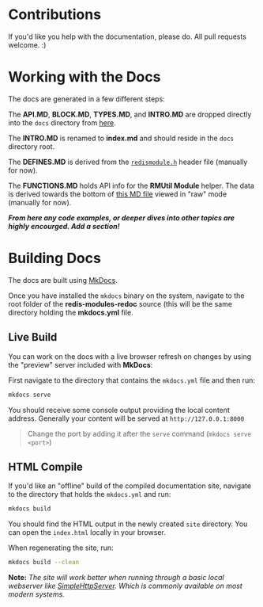# Contributions

If you'd like you help with the documentation, please do. All pull requests welcome. :)

# Working with the Docs

The docs are generated in a few different steps:

The __API.MD__, __BLOCK.MD__, __TYPES.MD__, and __INTRO.MD__ are dropped directly into the `docs` directory from [here](https://github.com/antirez/redis/tree/unstable/src/modules).

The __INTRO.MD__ is renamed to __index.md__ and should reside in the `docs` directory root.

The __DEFINES.MD__ is derived from the [`redismodule.h`](https://github.com/antirez/redis/blob/unstable/src/redismodule.h) header file (manually for now).

The __FUNCTIONS.MD__ holds API info for the __RMUtil Module__ helper. The data is derived towards the bottom of [this MD file](https://github.com/RedisLabs/RedisModulesSDK/blob/master/FUNCTIONS.md) viewed in "raw" mode (manually for now).

___From here any code examples, or deeper dives into other topics are highly encourged. Add a section!___

# Building Docs

The docs are built using [MkDocs](http://www.mkdocs.org).

Once you have installed the `mkdocs` binary on the system, navigate to the root folder of the __redis-modules-redoc__ source (this will be the same directory holding the __mkdocs.yml__ file.

## Live Build

You can work on the docs with a live browser refresh on changes by using the "preview" server included with __MkDocs__:

First navigate to the directory that contains the `mkdocs.yml` file and then run:

```bash
mkdocs serve
```

You should receive some console output providing the local content address. Generally your content will be served at `http://127.0.0.1:8000`

> Change the port by adding it after the `serve` command (`mkdocs serve <port>`)

## HTML Compile

If you'd like an "offline" build of the compiled documentation site, navigate to the directory that holds the `mkdocs.yml` and run:

```bash
mkdocs build
```

You should find the HTML output in the newly created `site` directory. You can open the `index.html` locally in your browser.

When regenerating the site, run:

```bash
mkdocs build --clean
```

__Note:__ _The site will work better when running through a basic local webserver like [SimpleHttpServer](http://www.linuxjournal.com/content/tech-tip-really-simple-http-server-python). Which is commonly available on most modern systems._